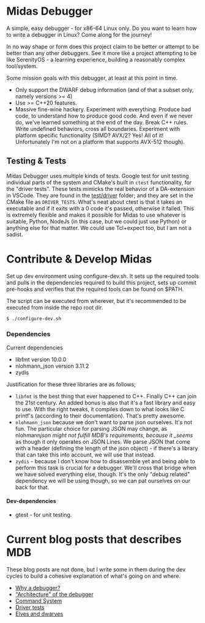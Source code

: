 # Midas Debugger

A simple, easy debugger - for x86-64 Linux only. Do you want to learn how to write a debugger in Linux? Come along for the journey!

In no way shape or form does this project claim to be better or attempt to be better than any other debuggers. See it more like a project attempting to be like SerenityOS - a learning experience, building a reasonably complex tool/system.

Some mission goals with this debugger, at least at this point in time.

- Only support the DWARF debug information (and of that a subset only, namely versions >= 4)
- Use >= C++20 features.
- Massive fine-wine hackery. Experiment with everything. Produce bad code, to understand how to produce good code. And even if we never do, we've learned something at the end of the day. Break C++ rules. Write undefined behaviors, cross all boundaries. Experiment with platform specific functionality (SIMD? AVX/2? Yes! All of it! Unfortunately I'm not on a platform that supports AVX-512 though).

## Testing & Tests

Midas Debugger uses multiple kinds of tests. Google test for unit testing individual parts of the system and CMake's built in `ctest` functionality, for the "driver tests". These tests mimicks the real behavior of a DA-extension in VSCode. They are found in the [test/driver](./test/driver/) folder; and they are set in the CMake file as `DRIVER_TESTS`. What's neat about ctest is that it takes an executable and if it exits with a 0 code it's passed, otherwise it failed. This is extremely flexible and makes it possible for Midas to use whatever is suitable, Python, NodeJs (in this case, but we could just use Python) or anything else for that matter. We could use Tcl+expect too, but I am not a sadist.

# Contribute & Develop Midas

Set up dev environment using configure-dev.sh. It sets up the required tools and pulls in the dependencies required to build this project, sets up commit pre-hooks and verifies that the required tools can be found on $PATH.

The script can be executed from wherever, but it's recommended to be executed from inside the repo root dir.

```bash
$ ./configure-dev.sh
```

### Dependencies

Current dependencies

- libfmt version 10.0.0
- nlohmann_json version 3.11.2
- zydis

Justification for these three libraries are as follows;

- `libfmt` is the best thing that ever happened to C++. Finally C++ can join the 21st century. An added bonus is also that it's a fast library and easy to use. With the right tweaks, it compiles down to what looks like C printf's (according to their documentation). That's pretty awesome.
- `nlohmann_json` because we don't want to parse json ourselves. It's not fun. The particular choice for parsing JSON may change, as nlohmann*json might not fulfill MDB's requirements, because it \_seems* as though it only operates on JSON Lines. We parse JSON that come with a header (defining the length of the json object) - if there's a library that can take this into account, we will use that instead.
- `zydis` - because I don't know how to disassemble yet and being able to perform this task is crucial for a debugger. We'll cross that bridge when we have solved everything else, though. It's the only "debug related" dependency we will be using though, so we can pat ourselves on our back for that.

#### Dev-dependencies

- gtest - for unit testing.

# Current blog posts that describes MDB

These blog posts are not done, but I write some in them during the dev cycles to build a cohesive explanation of what's going on and where.

- [Why a debugger?](./blog/why_debugger.md)
- ["Architecture" of the debugger](./blog/architecture.md)
- [Command System](./blog/commands_system.md)
- [Driver tests](./blog/driver_tests.md)
- [Elves and dwarves](./blog/elves_and_dwarves.md)
